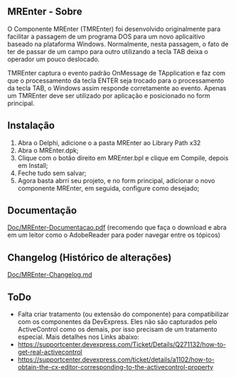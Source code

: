 ## MREnter - Sobre
O Componente MREnter (TMREnter) foi desenvolvido originalmente para facilitar a passagem de um programa DOS para um novo aplicaitivo baseado na plataforma Windows. Normalmente, nesta passagem, o fato de ter de passar de um campo para outro utilizando a tecla TAB deixa o operador um pouco deslocado.

TMREnter captura o evento padrão OnMessage de TApplication e faz com que o processamento da tecla ENTER seja trocado para o processamento da tecla TAB, o Windows assim responde corretamente ao evento.
Apenas um TMREnter deve ser utilizado por aplicação e posicionado no form principal.

## Instalação
1. Abra o Delphi, adicione o a pasta MREnter ao Library Path x32
2. Abra o MREnter.dpk;
3. Clique com o botão direito em MREnter.bpl e clique em Compile, depois em Install;
4. Feche tudo sem salvar;
5. Agora basta abrri seu projeto, e no form principal, adicionar o novo componente MREnter, em seguida, configure como desejado;

## Documentação
[Doc/MREnter-Documentacao.pdf](../../raw/<branch>/Doc/MREnter-Documentacao.pdf)
(recomendo que faça o download e abra em um leitor como o AdobeReader para poder navegar entre os tópicos)

## Changelog (Histórico de alterações)
[Doc/MREnter-Changelog.md](Doc/MREnter-Changelog.md)

## ToDo
- Falta criar tratamento (ou extensão do componente) para compatibilizar com os componentes da DevExpress.
Eles não são capturados pelo ActiveControl como os demais, por isso precisam de um tratamento especial.
Mais detalhes nos Links abaixo:
 - https://supportcenter.devexpress.com/Ticket/Details/Q271132/how-to-get-real-activecontrol
 - https://supportcenter.devexpress.com/ticket/details/a1102/how-to-obtain-the-cx-editor-corresponding-to-the-activecontrol-property
